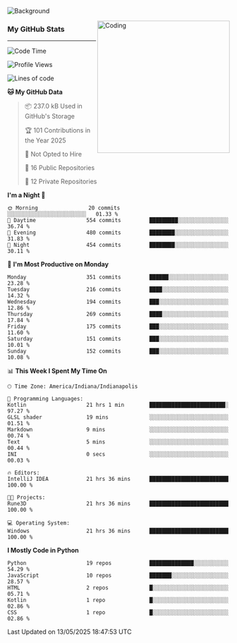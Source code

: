 ![Background](https://github.com/Nguyen-Noah/Nguyen-Noah/assets/112649680/f5d2296f-0508-400c-abcf-47c085708a2a)

<img align="right" alt="Coding" width="300" src="https://cdn.dribbble.com/users/1277312/screenshots/14733298/media/39b1045e593737587dd60e42c8422d1f.gif" >

### My GitHub Stats
---
<!--START_SECTION:waka-->
![Code Time](http://img.shields.io/badge/Code%20Time-617%20hrs%201%20min-blue)

![Profile Views](http://img.shields.io/badge/Profile%20Views-0-blue)

![Lines of code](https://img.shields.io/badge/From%20Hello%20World%20I%27ve%20Written-14.5%20million%20lines%20of%20code-blue)

**🐱 My GitHub Data** 

> 📦 237.0 kB Used in GitHub's Storage 
 > 
> 🏆 101 Contributions in the Year 2025
 > 
> 🚫 Not Opted to Hire
 > 
> 📜 16 Public Repositories 
 > 
> 🔑 12 Private Repositories 
 > 
**I'm a Night 🦉** 

```text
🌞 Morning                20 commits          ░░░░░░░░░░░░░░░░░░░░░░░░░   01.33 % 
🌆 Daytime                554 commits         █████████░░░░░░░░░░░░░░░░   36.74 % 
🌃 Evening                480 commits         ████████░░░░░░░░░░░░░░░░░   31.83 % 
🌙 Night                  454 commits         ████████░░░░░░░░░░░░░░░░░   30.11 % 
```
📅 **I'm Most Productive on Monday** 

```text
Monday                   351 commits         ██████░░░░░░░░░░░░░░░░░░░   23.28 % 
Tuesday                  216 commits         ████░░░░░░░░░░░░░░░░░░░░░   14.32 % 
Wednesday                194 commits         ███░░░░░░░░░░░░░░░░░░░░░░   12.86 % 
Thursday                 269 commits         ████░░░░░░░░░░░░░░░░░░░░░   17.84 % 
Friday                   175 commits         ███░░░░░░░░░░░░░░░░░░░░░░   11.60 % 
Saturday                 151 commits         ███░░░░░░░░░░░░░░░░░░░░░░   10.01 % 
Sunday                   152 commits         ███░░░░░░░░░░░░░░░░░░░░░░   10.08 % 
```


📊 **This Week I Spent My Time On** 

```text
🕑︎ Time Zone: America/Indiana/Indianapolis

💬 Programming Languages: 
Kotlin                   21 hrs 1 min        ████████████████████████░   97.27 % 
GLSL shader              19 mins             ░░░░░░░░░░░░░░░░░░░░░░░░░   01.51 % 
Markdown                 9 mins              ░░░░░░░░░░░░░░░░░░░░░░░░░   00.74 % 
Text                     5 mins              ░░░░░░░░░░░░░░░░░░░░░░░░░   00.44 % 
INI                      0 secs              ░░░░░░░░░░░░░░░░░░░░░░░░░   00.03 % 

🔥 Editors: 
IntelliJ IDEA            21 hrs 36 mins      █████████████████████████   100.00 % 

🐱‍💻 Projects: 
Rune3D                   21 hrs 36 mins      █████████████████████████   100.00 % 

💻 Operating System: 
Windows                  21 hrs 36 mins      █████████████████████████   100.00 % 
```

**I Mostly Code in Python** 

```text
Python                   19 repos            ██████████████░░░░░░░░░░░   54.29 % 
JavaScript               10 repos            ███████░░░░░░░░░░░░░░░░░░   28.57 % 
HTML                     2 repos             █░░░░░░░░░░░░░░░░░░░░░░░░   05.71 % 
Kotlin                   1 repo              █░░░░░░░░░░░░░░░░░░░░░░░░   02.86 % 
CSS                      1 repo              █░░░░░░░░░░░░░░░░░░░░░░░░   02.86 % 
```




 Last Updated on 13/05/2025 18:47:53 UTC
<!--END_SECTION:waka-->

<!--
**Nguyen-Noah/Nguyen-Noah** is a ✨ _special_ ✨ repository because its `README.md` (this file) appears on your GitHub profile.

Here are some ideas to get you started:

- 🔭 I’m currently working on ...
- 🌱 I’m currently learning ...
- 👯 I’m looking to collaborate on ...
- 🤔 I’m looking for help with ...
- 💬 Ask me about ...
- 📫 How to reach me: ...
- 😄 Pronouns: ...
- ⚡ Fun fact: ...
-->
